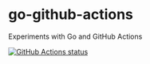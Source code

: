 # go-github-actions
Experiments with Go and GitHub Actions  

<p>
  <a href="https://github.com/ezhdanovskiy/go-github-actions">
    <img alt="GitHub Actions status" 
      src="https://github.com/ezhdanovskiy/go-github-actions/workflows/go/badge.svg">
  </a>
</p>
